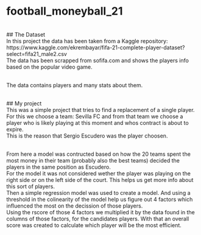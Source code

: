 # football_moneyball_21

<br>
## The Dataset
<br>
In this project the data has been taken from a Kaggle repository:
<br>https://www.kaggle.com/ekrembayar/fifa-21-complete-player-dataset?select=fifa21_male2.csv
<br>The data has been scrapped from sofifa.com and shows the players info based on the popular video game.

<br> The data contains players and many stats about them.

<br> ## My project
<br> 
This was a simple project that tries to find a replacement of a single player. For this we choose a team: Sevilla FC
and from that team we choose a player who is likely playing at this moment and whos contract is about to expire.
<br>
This is the reason that Sergio Escudero was the player choosen.

<br>
From here a model was contructed based on how the 20 teams spent the most money in their team (probably also the best teams) 
decided the players in the same position as Escudero.

<br>
For the model it was not considered wether the player was playing on the right side or on the left side 
of the court. This helps us get more info about this sort of players. 

<br>
Then a simple regression model was used to create a model. And using a threshold in the colinearity of the
model help us figure out 4 factors which influenced the most on the decission of those players.

<br>
Using the rscore of those 4 factors we multiplied it by the data found in the columns of those factors, for the candidates
players. With that an overall score was created to calculate which player will be the most efficient.
